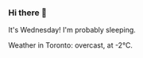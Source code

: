 ### Hi there :wave:

It's Wednesday! I'm probably sleeping.

Weather in Toronto: overcast, at -2°C.
